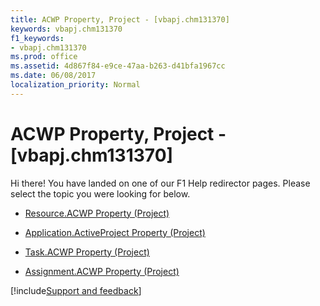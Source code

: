 ```yaml
---
title: ACWP Property, Project - [vbapj.chm131370]
keywords: vbapj.chm131370
f1_keywords:
- vbapj.chm131370
ms.prod: office
ms.assetid: 4d867f84-e9ce-47aa-b263-d41bfa1967cc
ms.date: 06/08/2017
localization_priority: Normal
---
```



# ACWP Property, Project - [vbapj.chm131370]

Hi there! You have landed on one of our F1 Help redirector pages. Please select the topic you were looking for below.

- [Resource.ACWP Property (Project)](http://msdn.microsoft.com/library/13172715-f614-44be-4f10-08b9fa9759a9%28Office.15%29.aspx)

- [Application.ActiveProject Property (Project)](http://msdn.microsoft.com/library/07844166-ca9b-15eb-a5e2-6f00a7c0a030%28Office.15%29.aspx)

- [Task.ACWP Property (Project)](http://msdn.microsoft.com/library/ca3ae77d-f31f-6992-55ca-920072a5ddf2%28Office.15%29.aspx)

- [Assignment.ACWP Property (Project)](http://msdn.microsoft.com/library/a28a370c-f7ee-56e4-e11b-a40553dcaec0%28Office.15%29.aspx)

[!include[Support and feedback](~/includes/feedback-boilerplate.md)]